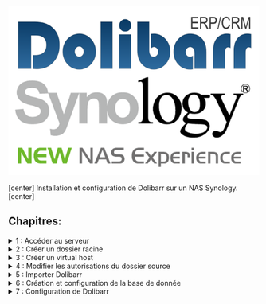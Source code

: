 <div align="center">
  <img style="text-align:center" src="log.png" alt="capture"/>
</div>

[center]  Installation et configuration de Dolibarr sur un NAS Synology. [center]

## Chapitres:

<details> 
  <summary>1 : Accéder au serveur </summary>

## Connexion au serveur.

1. Ouvrire un navigateur web.
2. Accéder à l'adresse 192.168.2.45:500
3. Entrer son pass et son login.

<a href="print-1.png"><img src="print-1.png" alt="capture" width="500"/></a>
</details>

<details> 
  <summary>2 : Créer un dossier racine </summary>

## Créer un dossier racine.

1. Cliquer sur file `station`.
2. Sélectionner l'option `web`.
3. Créer un nouveau dossier avec le nom souhaité.

<a href="print-2.png"><img src="print-2.png" alt="capture" width="500"/></a>
<a href="print-3.png"><img src="print-3.png" alt="capture" width="500"/></a>
</details>

<details> 
  <summary>3 : Créer un virtual host </summary>

## Créer un virtual host.

1. Ouvrire le `menu principal`. 
2. Ouvrire `web sation`.
3. Ouvrire la gestion des `virtual host` dans le menu de gauche.
4. `Créer` un nouvel host.
5. Cocher `basé sur le nom`, entrer un `nom d'hôte` et cocher le `port 80/443`
6. Ajouter le dossier racine `(chapitre 2).`
7. Renseigner le serveur principal `HTTP` et la version de `PHP.`

<a href="print-4.png"><img src="print-4.png" alt="capture" width="500"/></a>
<a href="print-5.png"><img src="print-5.png" alt="capture" width="500"/></a>
<a href="print-6.png"><img src="print-6.png" alt="capture" width="500"/></a>
</details>

<details> 
  <summary>4 : Modifier les autorisations du dossier source </summary>

## Modifier les autorisations du dossier source.

1. Retourner dans `file station`.
2. Cliquer droit sur le dossier source et sélectionner les `propriétés`.
3. Cliquer sur `permission`.
4. Selectionner `http`.
5. Cliquer sur `modifier`.
6. Activer les autorisations en lecture et écriture.

<a href="print-7.png"><img src="print-7.png" alt="capture" width="500"/></a>
<a href="print-8.png"><img src="print-8.png" alt="capture" width="500"/></a>
<a href="print-9.png"><img src="print-9.png" alt="capture" width="500"/></a>
</details>

<details> 
  <summary>5 : Importer Dolibarr </summary>

## Modifier les autorisations du dossier source.

1. Retourner dans `file station`, ouvrire le dossier source et y importer Dolibarr

<a href="print-10.png"><img src="print-10.png" alt="capture" width="500"/></a>
</details>

<details> 
  <summary>6 : Création et configuration de la base de donnée </summary>

## Instalation de Dolibarr et Création de la base de donnée.

1. accéder à Dolibarr -> `ipDuNas/dossierSource/htdocs`, changer la `langue` et passer à l'étape suivante.
2. si tous les prérequis sont correctes, démarrer l'installation automatique.
3. `Nommer la base de donnée` (pour plus de facilité le même nom que le dossier source).
4. `Sélectionner le serveur` de base de donnée (localhors ou 127.0.0.1).
5. Modifier le `port` avec la valeur `3307`.
6. Cocher `créer la base de donnée` (si elle n'est pas encore créée).
7. Renseigner un `login` et un `mot de passe`.
8. Renseigner de nouveau un `login` et un `mot de passe`.
9. Si les informations sont correctes - lancer la création de la DB (cela peut prendre quelques minutes).
10. Si toutes les informations sont correctes passer a l'étape suiviante et terminer l'installation.

<a href="print-11.png"><img src="print-11.png" alt="capture" width="500"/></a>
<a href="print-12.png"><img src="print-12.png" alt="capture" width="500"/></a>
<a href="print-13.png"><img src="print-13.png" alt="capture" width="500"/></a>
<a href="print-14.png"><img src="print-14.png" alt="capture" width="500"/></a>
<a href="print-15.png"><img src="print-15.png" alt="capture" width="500"/></a>
</details>

<details> 
  <summary>7 : Configuration de Dolibarr </summary>

## Modifier les autorisations du dossier source.

1. accéder à Dolibarr -> `ipDuNas/dossierSource/htdocs`.
2. dans le menu de gauche cliquer sur `Société/Organisation` pour configurer le comportement par défaut de Dolibarr. (Nom et pays sont obligatoire)
3. Toujours dans le menu de gauche cliquer sur `Modules/Applications` pour activer les modules nécessaires.

<a href="print-16.png"><img src="print-16.png" alt="capture" width="500"/></a>
<a href="print-17.png"><img src="print-17.png" alt="capture" width="500"/></a>
<a href="print-18.png"><img src="print-18.png" alt="capture" width="500"/></a>

</details>

